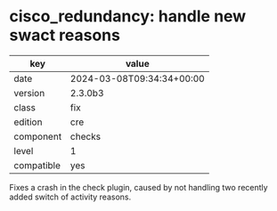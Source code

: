 [//]: # (werk v2)
# cisco_redundancy: handle new swact reasons

key        | value
---------- | ---
date       | 2024-03-08T09:34:34+00:00
version    | 2.3.0b3
class      | fix
edition    | cre
component  | checks
level      | 1
compatible | yes

Fixes a crash in the check plugin, caused by not handling two recently added switch of activity reasons.
